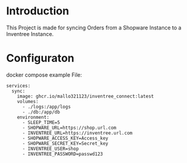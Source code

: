 # Introduction

This Project is made for syncing Orders from a Shopware Instance to a Inventree Instance.

# Configuraton

docker compose example File:

```
services:
  sync:
    image: ghcr.io/mallo321123/inventree_connect:latest
    volumes:
      - ./logs:/app/logs
      - ./db:/app/db
    environment:
      - SLEEP_TIME=5 
      - SHOPWARE_URL=https://shop.url.com
      - INVENTREE_URL=https://inventree.url.com
      - SHOPWARE_ACCESS_KEY=Access_key
      - SHOPWARE_SECRET_KEY=Secret_key
      - INVENTREE_USER=shop
      - INVENTREE_PASSWORD=passwd123

```
